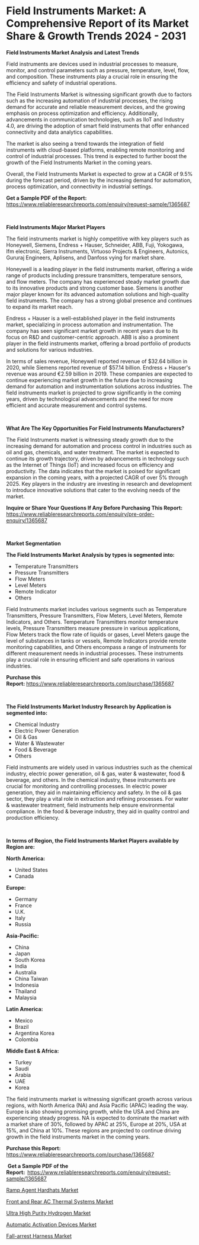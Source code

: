 <p><h1>Field Instruments Market: A Comprehensive Report of its Market Share & Growth Trends 2024 - 2031</h1></p><p><strong>Field Instruments Market Analysis and Latest Trends</strong></p>
<p><p>Field instruments are devices used in industrial processes to measure, monitor, and control parameters such as pressure, temperature, level, flow, and composition. These instruments play a crucial role in ensuring the efficiency and safety of industrial operations.</p><p>The Field Instruments Market is witnessing significant growth due to factors such as the increasing automation of industrial processes, the rising demand for accurate and reliable measurement devices, and the growing emphasis on process optimization and efficiency. Additionally, advancements in communication technologies, such as IIoT and Industry 4.0, are driving the adoption of smart field instruments that offer enhanced connectivity and data analytics capabilities.</p><p>The market is also seeing a trend towards the integration of field instruments with cloud-based platforms, enabling remote monitoring and control of industrial processes. This trend is expected to further boost the growth of the Field Instruments Market in the coming years.</p><p>Overall, the Field Instruments Market is expected to grow at a CAGR of 9.5% during the forecast period, driven by the increasing demand for automation, process optimization, and connectivity in industrial settings.</p></p>
<p><strong>Get a Sample PDF of the Report:&nbsp;</strong> <a href="https://www.reliableresearchreports.com/enquiry/request-sample/1365687">https://www.reliableresearchreports.com/enquiry/request-sample/1365687</a></p>
<p>&nbsp;</p>
<p><strong>Field Instruments Major Market Players</strong></p>
<p><p>The field instruments market is highly competitive with key players such as Honeywell, Siemens, Endress + Hauser, Schneider, ABB, Fuji, Yokogawa, Ifm electronic, Sierra Instruments, Virtuoso Projects & Engineers, Autonics, Gururaj Engineers, Aplisens, and Danfoss vying for market share.</p><p>Honeywell is a leading player in the field instruments market, offering a wide range of products including pressure transmitters, temperature sensors, and flow meters. The company has experienced steady market growth due to its innovative products and strong customer base. Siemens is another major player known for its advanced automation solutions and high-quality field instruments. The company has a strong global presence and continues to expand its market reach.</p><p>Endress + Hauser is a well-established player in the field instruments market, specializing in process automation and instrumentation. The company has seen significant market growth in recent years due to its focus on R&D and customer-centric approach. ABB is also a prominent player in the field instruments market, offering a broad portfolio of products and solutions for various industries.</p><p>In terms of sales revenue, Honeywell reported revenue of $32.64 billion in 2020, while Siemens reported revenue of $57.14 billion. Endress + Hauser's revenue was around €2.59 billion in 2019. These companies are expected to continue experiencing market growth in the future due to increasing demand for automation and instrumentation solutions across industries. The field instruments market is projected to grow significantly in the coming years, driven by technological advancements and the need for more efficient and accurate measurement and control systems.</p></p>
<p>&nbsp;</p>
<p><strong>What Are The Key Opportunities For Field Instruments Manufacturers?</strong></p>
<p><p>The Field Instruments market is witnessing steady growth due to the increasing demand for automation and process control in industries such as oil and gas, chemicals, and water treatment. The market is expected to continue its growth trajectory, driven by advancements in technology such as the Internet of Things (IoT) and increased focus on efficiency and productivity. The data indicates that the market is poised for significant expansion in the coming years, with a projected CAGR of over 5% through 2025. Key players in the industry are investing in research and development to introduce innovative solutions that cater to the evolving needs of the market.</p></p>
<p><strong>Inquire or Share Your Questions If Any Before Purchasing This Report:</strong> <a href="https://www.reliableresearchreports.com/enquiry/pre-order-enquiry/1365687">https://www.reliableresearchreports.com/enquiry/pre-order-enquiry/1365687</a></p>
<p>&nbsp;</p>
<p><strong>Market Segmentation</strong></p>
<p><strong>The Field Instruments Market Analysis by types is segmented into:</strong></p>
<p><ul><li>Temperature Transmitters</li><li>Pressure Transmitters</li><li>Flow Meters</li><li>Level Meters</li><li>Remote Indicator</li><li>Others</li></ul></p>
<p><p>Field Instruments market includes various segments such as Temperature Transmitters, Pressure Transmitters, Flow Meters, Level Meters, Remote Indicators, and Others. Temperature Transmitters monitor temperature levels, Pressure Transmitters measure pressure in various applications, Flow Meters track the flow rate of liquids or gases, Level Meters gauge the level of substances in tanks or vessels, Remote Indicators provide remote monitoring capabilities, and Others encompass a range of instruments for different measurement needs in industrial processes. These instruments play a crucial role in ensuring efficient and safe operations in various industries.</p></p>
<p><strong>Purchase this Report:&nbsp;</strong><a href="https://www.reliableresearchreports.com/purchase/1365687">https://www.reliableresearchreports.com/purchase/1365687</a></p>
<p>&nbsp;</p>
<p><strong>The Field Instruments Market Industry Research by Application is segmented into:</strong></p>
<p><ul><li>Chemical Industry</li><li>Electric Power Generation</li><li>Oil & Gas</li><li>Water & Wastewater</li><li>Food & Beverage</li><li>Others</li></ul></p>
<p><p>Field instruments are widely used in various industries such as the chemical industry, electric power generation, oil & gas, water & wastewater, food & beverage, and others. In the chemical industry, these instruments are crucial for monitoring and controlling processes. In electric power generation, they aid in maintaining efficiency and safety. In the oil & gas sector, they play a vital role in extraction and refining processes. For water & wastewater treatment, field instruments help ensure environmental compliance. In the food & beverage industry, they aid in quality control and production efficiency.</p></p>
<p>&nbsp;</p>
<p><strong>In terms of Region, the Field Instruments Market Players available by Region are:</strong></p>
<p>
    <p> <strong> North America: </strong>
        <ul>
            <li>United States</li>
            <li>Canada</li>
        </ul>
        </p> 
    <p> <strong> Europe: </strong>
        <ul>
            <li>Germany</li>
            <li>France</li>
            <li>U.K.</li>
            <li>Italy</li>
            <li>Russia</li>
        </ul>
        </p> 
    <p> <strong> Asia-Pacific: </strong>
        <ul>
            <li>China</li>
            <li>Japan</li>
            <li>South Korea</li>
            <li>India</li>
            <li>Australia</li>
            <li>China Taiwan</li>
            <li>Indonesia</li>
            <li>Thailand</li>
            <li>Malaysia</li>
        </ul>
        </p> 
    <p> <strong> Latin America: </strong>
        <ul>
            <li>Mexico</li>
            <li>Brazil</li>
            <li>Argentina Korea</li>
            <li>Colombia</li>
        </ul>
        </p> 
    <p> <strong> Middle East & Africa: </strong>
        <ul>
            <li>Turkey</li>
            <li>Saudi</li>
            <li>Arabia</li>
            <li>UAE</li>
            <li>Korea</li>
        </ul>
    </p>
    </p>
<p><p>The field instruments market is witnessing significant growth across various regions, with North America (NA) and Asia Pacific (APAC) leading the way. Europe is also showing promising growth, while the USA and China are experiencing steady progress. NA is expected to dominate the market with a market share of 30%, followed by APAC at 25%, Europe at 20%, USA at 15%, and China at 10%. These regions are projected to continue driving growth in the field instruments market in the coming years.</p></p>
<p><strong>Purchase this Report: </strong><a href="https://www.reliableresearchreports.com/purchase/1365687">https://www.reliableresearchreports.com/purchase/1365687</a></p>
<p>&nbsp;<strong>Get a Sample PDF of the Report:&nbsp;&nbsp;</strong><a href="https://www.reliableresearchreports.com/enquiry/request-sample/1365687">https://www.reliableresearchreports.com/enquiry/request-sample/1365687</a></p>
<p><strong></strong></p>
<p><p><a href="https://medium.com/@chiragreportprime1/ramp-agent-hardhats-nbsp-market-focuses-on-market-share-size-and-projected-forecast-till-2031-f732dd005e40">Ramp Agent Hardhats Market</a></p><p><a href="https://github.com/dx0328/Market-Research-Report-List-1/blob/main/front-and-rear-ac-thermal-systems-market.md">Front and Rear AC Thermal Systems Market</a></p><p><a href="https://github.com/Glendatilghmankmgz0rbhwpy/Market-Research-Report-List-1/blob/main/ultra-high-purity-hydrogen-market.md">Ultra High Purity Hydrogen Market</a></p><p><a href="https://medium.com/@chiragreportprime1/automatic-activation-devices-market-report-reveals-the-latest-trends-and-growth-opportunities-of-fa825b4a2d70">Automatic Activation Devices Market</a></p><p><a href="https://medium.com/@chiragreportprime1/fall-arrest-harness-market-exploring-market-share-market-trends-and-future-growth-420a8aaa92b4">Fall-arrest Harness Market</a></p></p>